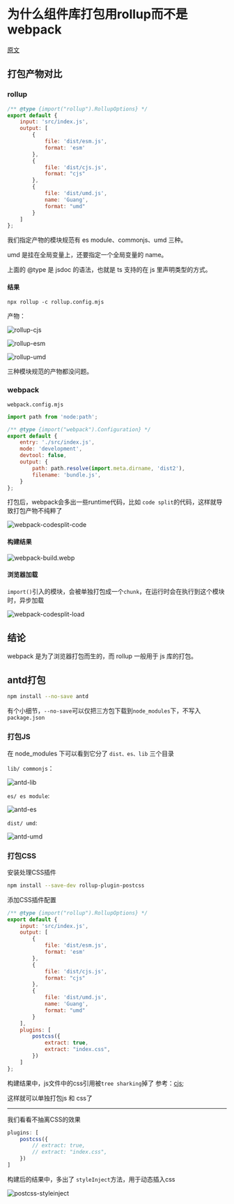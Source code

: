# 为什么组件库打包用rollup而不是webpack

[原文](https://mp.weixin.qq.com/s/j32uTAdbOH-7Y6144iq6aw)

## 打包产物对比

### rollup

```js
/** @type {import("rollup").RollupOptions} */
export default {
    input: 'src/index.js',
    output: [
        {
            file: 'dist/esm.js',
            format: 'esm'
        },
        {
            file: 'dist/cjs.js',
            format: "cjs"
        },
        {
            file: 'dist/umd.js',
            name: 'Guang',
            format: "umd"
        }
    ]
};
```

我们指定产物的模块规范有 es module、commonjs、umd 三种。

umd 是挂在全局变量上，还要指定一个全局变量的 name。

上面的 @type 是 jsdoc 的语法，也就是 ts 支持的在 js 里声明类型的方式。


#### 结果

```
npx rollup -c rollup.config.mjs
```

产物：

![rollup-cjs](./img/rollup-cjs.webp)

![rollup-esm](./img/rollup-esm.webp)

![rollup-umd](./img/rollup-umd.webp)

三种模块规范的产物都没问题。


### webpack

`webpack.config.mjs`

```js
import path from 'node:path';

/** @type {import("webpack").Configuration} */
export default {
    entry: './src/index.js',
    mode: 'development',
    devtool: false,
    output: {
        path: path.resolve(import.meta.dirname, 'dist2'),
        filename: 'bundle.js',
    }
};
```
打包后，webpack会多出一些runtime代码，比如 `code split`的代码，这样就导致打包产物不纯粹了

![webpack-codesplit-code](./img/webpack-codesplit-code.webp)

#### 构建结果

![webpack-build.webp](./img/webpack-codesplit-build.webp)

#### 浏览器加载

`import()`引入的模块，会被单独打包成一个`chunk`，在运行时会在执行到这个模块时，异步加载

![webpack-codesplit-load](./img/webpack-codesplit-load.webp)

## 结论

webpack 是为了浏览器打包而生的，而 rollup 一般用于 js 库的打包。


## antd打包

```sh
npm install --no-save antd
```

有个小细节，`--no-save`可以仅把三方包下载到`node_modules`下，不写入`package.json`

### 打包JS

在 node_modules 下可以看到它分了 `dist、es、lib` 三个目录

`lib/ commonjs`：

![antd-lib](./img/antd-lib.webp)

`es/ es module`:

![antd-es](./img/antd-es.webp)

`dist/ umd`:

![antd-umd](./img/antd-umd.webp)


### 打包CSS

安装处理CSS插件

```sh
npm install --save-dev rollup-plugin-postcss
```

添加CSS插件配置

```js
/** @type {import("rollup").RollupOptions} */
export default {
    input: 'src/index.js',
    output: [
        {
            file: 'dist/esm.js',
            format: 'esm'
        },
        {
            file: 'dist/cjs.js',
            format: "cjs"
        },
        {
            file: 'dist/umd.js',
            name: 'Guang',
            format: "umd"
        }
    ],
    plugins: [
        postcss({
            extract: true,
            extract: "index.css",
        })
    ]
};
```

构建结果中，js文件中的css引用被`tree sharking`掉了 参考：[cjs](./rollup/rollup-test/dist/cjs.js);

这样就可以单独打包js 和 css了

---

我们看看不抽离CSS的效果

```js
plugins: [
    postcss({
        // extract: true,
        // extract: "index.css",
    })
]
```

构建后的结果中，多出了 `styleInject`方法，用于动态插入css

![postcss-styleinject](./img/postcss-styleinject.png)